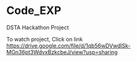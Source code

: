 # Code_EXP
DSTA Hackathon Project

To watch project, Click on link
https://drive.google.com/file/d/1qb56wDVwdlSk-MGn36pt3WdvxBzkcbeJ/view?usp=sharing
